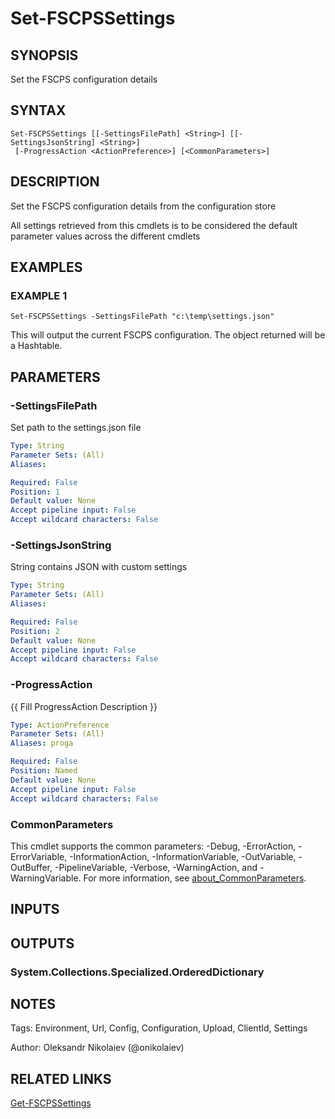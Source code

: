 ﻿---
external help file: fscps.tools-help.xml
Module Name: fscps.tools
online version:
schema: 2.0.0
---

# Set-FSCPSSettings

## SYNOPSIS
Set the FSCPS configuration details

## SYNTAX

```
Set-FSCPSSettings [[-SettingsFilePath] <String>] [[-SettingsJsonString] <String>]
 [-ProgressAction <ActionPreference>] [<CommonParameters>]
```

## DESCRIPTION
Set the FSCPS configuration details from the configuration store

All settings retrieved from this cmdlets is to be considered the default parameter values across the different cmdlets

## EXAMPLES

### EXAMPLE 1
```
Set-FSCPSSettings -SettingsFilePath "c:\temp\settings.json"
```

This will output the current FSCPS configuration.
The object returned will be a Hashtable.

## PARAMETERS

### -SettingsFilePath
Set path to the settings.json file

```yaml
Type: String
Parameter Sets: (All)
Aliases:

Required: False
Position: 1
Default value: None
Accept pipeline input: False
Accept wildcard characters: False
```

### -SettingsJsonString
String contains JSON with custom settings

```yaml
Type: String
Parameter Sets: (All)
Aliases:

Required: False
Position: 2
Default value: None
Accept pipeline input: False
Accept wildcard characters: False
```

### -ProgressAction
{{ Fill ProgressAction Description }}

```yaml
Type: ActionPreference
Parameter Sets: (All)
Aliases: proga

Required: False
Position: Named
Default value: None
Accept pipeline input: False
Accept wildcard characters: False
```

### CommonParameters
This cmdlet supports the common parameters: -Debug, -ErrorAction, -ErrorVariable, -InformationAction, -InformationVariable, -OutVariable, -OutBuffer, -PipelineVariable, -Verbose, -WarningAction, and -WarningVariable. For more information, see [about_CommonParameters](http://go.microsoft.com/fwlink/?LinkID=113216).

## INPUTS

## OUTPUTS

### System.Collections.Specialized.OrderedDictionary
## NOTES
Tags: Environment, Url, Config, Configuration, Upload, ClientId, Settings

Author: Oleksandr Nikolaiev (@onikolaiev)

## RELATED LINKS

[Get-FSCPSSettings]()

